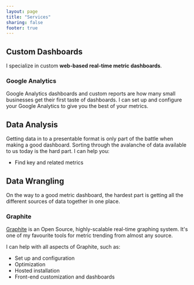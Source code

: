 ```yaml
---
layout: page
title: "Services"
sharing: false
footer: true
---
```


## Custom Dashboards
I specialize in custom __web-based real-time metric dashboards__.

### Google Analytics
Google Analytics dashboards and custom reports are how many small businesses get
their first taste of dashboards. I can set up and configure your Google
Analytics to give you the best of your metrics.

## Data Analysis
Getting data in to a presentable format is only part of the battle when making a
good dashboard. Sorting through the avalanche of data available to us today is
the hard part. I can help you:

* Find key and related metrics

## Data Wrangling
On the way to a good metric dashboard, the hardest part is getting all the
different sources of data together in one place.

### Graphite
[Graphite](http://graphite.wikidot.com/) is an Open Source, highly-scalable real-time graphing system.
It's one of my favourite tools for metric trending from almost any source.

I can help with all aspects of Graphite, such as:

* Set up and configuration
* Optimization
* Hosted installation
* Front-end customization and dashboards
